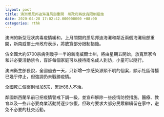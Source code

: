 ```yaml
---
layout: post
title: 澳洲悉尼邦迪海灘局部重開　州政府將放寬限制措施
date: 2020-04-28 17:02:42.000000000 +08:00
categories: rthk
---
```


澳洲的新型冠狀病毒疫情緩和，上月關閉的悉尼邦迪海灘和鄰近兩個海灘局部重開，新南威爾士州政府表示，將放寬部分限制措施。

佔全國大約6700宗病例幾乎一半的新南威爾士州，將由星期五開始，放寬居家令和非必要活動禁令，容許每個家庭可以接待兩名成人到訪，小童可以隨行。

澳洲衛生部長說，全國過去一天，只新增一宗感染源頭不明的個案，顯示社區傳播已幾乎停止，但強調仍未戰勝疫情。

全國死亡個案則增加5宗，累計88人不治。

鄰國新西蘭早前已把疫情警戒下調一級，並宣布解除一些疫情防控措施。醫療、教育以及一些非必要商業活動將逐步恢復，但政府要求大部分民眾繼續留在家中，避免不必要的社交活動。
